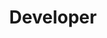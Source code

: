 ---
name: Petar Ivančević
id: petar-ivancevic
numberId: 13
title: Developer
bio: Petar (a.k.a. Goose) loves developing games, apps, and eating tacos.
image:
areas:
contact: { email: pivancevic@eastcoastproduct.com, linkedin: https://www.linkedin.com/in/petar-ivan%C4%8Devi%C4%87-48809178, github: https://github.com/PetarIvancevic/ }
---
